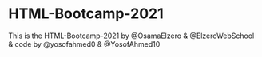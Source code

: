 # HTML-Bootcamp-2021
This is the HTML-Bootcamp-2021 by @OsamaElzero &amp; @ElzeroWebSchool &amp; code by @yosofahmed0 &amp; @YosofAhmed10
